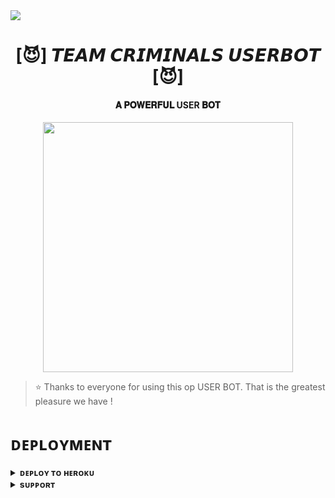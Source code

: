 <img src="https://user-images.githubusercontent.com/73097560/115834477-dbab4500-a447-11eb-908a-139a6edaec5c.gif">
<h1 align="center"><b>[😈] 𝙏𝙀𝘼𝙈 𝘾𝙍𝙄𝙈𝙄𝙉𝘼𝙇𝙎 𝙐𝙎𝙀𝙍𝘽𝙊𝙏 [😈]</b></h1>

<h4 align="center"> 𝐀 𝐏𝐎𝐖𝐄𝐑𝐅𝐔𝐋 USER 𝐁𝐎𝐓</h4>

<p align="center"><a href="https://t.me/TCF_OFFICIAL"><img src="https://telegra.ph/file/1b04a4a84ad51aa9887a2.jpg" width="400"></a></p>


> ⭐️ Thanks to everyone for using this op USER BOT. That is the greatest pleasure we have !


# ᴅᴇᴘʟᴏʏᴍᴇɴᴛ


<details>
<summary><b>ᴅᴇᴘʟᴏʏ ᴛᴏ ʜᴇʀᴏᴋᴜ</b></summary>
<br>

[![Deploy](https://www.herokucdn.com/deploy/button.svg)](https://dashboard.heroku.com/new?template=https://github.com/TOXICOP638/TOXICUSERBOT-2.0)

</details>


<details>
<summary><b>sᴜᴘᴘᴏʀᴛ</b></summary>
<br>

<a href="https://t.me/TCF_OFFICIAL"><img src="https://telegra.ph/file/1b04a4a84ad51aa9887a2.jpg"></a>

</details>
